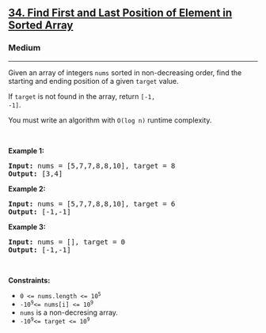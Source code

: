 <h2>
    <a href="https://leetcode.com/problems/find-first-and-last-position-of-element-in-sorted-array">
        34. Find First and Last Position of Element in Sorted Array
    </a>
</h2>

<h3>Medium</h3>
<hr>
<p>
Given an array of integers <code>nums</code> sorted in non-decreasing order, find the starting and ending position of a given <code>target</code> value.

If <code>target</code> is not found in the array, return <code>[-1, -1]</code>.

You must write an algorithm with <code>O(log n)</code> runtime complexity.
</p>

<p>&nbsp;</p>
<p><strong class="example">Example 1:</strong></p>

<pre>
<strong>Input:</strong> nums = [5,7,7,8,8,10], target = 8
<strong>Output:</strong> [3,4]
</pre>

<p><strong class="example">Example 2:</strong></p>

<pre>
<strong>Input:</strong> nums = [5,7,7,8,8,10], target = 6
<strong>Output:</strong> [-1,-1]
</pre>

<p><strong class="example">Example 3:</strong></p>

<pre>
<strong>Input:</strong> nums = [], target = 0
<strong>Output:</strong> [-1,-1]
</pre>


<p>&nbsp;</p>
<p><strong>Constraints:</strong></p>
<ul>
	<li><code>0 <= nums.length <= 10<sup>5</sup></code></li>
	<li><code>-10<sup>9</sup><= nums[i] <= 10<sup>9</sup></code></li>
	<li><code>nums</code> is a non-decresing array.</li>
	<li><code>-10<sup>9</sup><= target <= 10<sup>9</sup></code></li>
</ul>